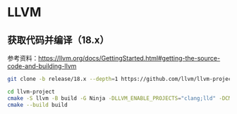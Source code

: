 # LLVM

## 获取代码并编译（18.x）
参考资料：https://llvm.org/docs/GettingStarted.html#getting-the-source-code-and-building-llvm
```bash
git clone -b release/18.x --depth=1 https://github.com/llvm/llvm-project.git

cd llvm-project
cmake -S llvm -B build -G Ninja -DLLVM_ENABLE_PROJECTS="clang;lld" -DCMAKE_INSTALL_PREFIX=llvm-install -DCMAKE_BUILD_TYPE=Debug -DLLVM_ENABLE_ASSERTIONS=ON -DLLVM_PARALLEL_COMPILE_JOBS=8
cmake --build build
```